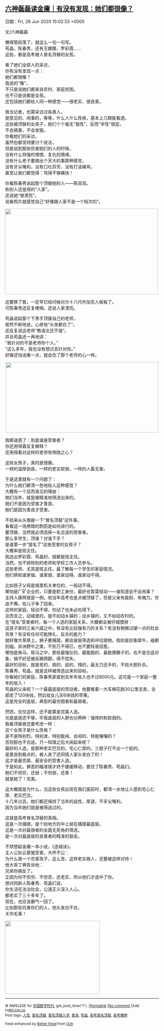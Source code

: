 [六神磊磊读金庸｜​有没有发现：她们都很像？](https://chinadigitaltimes.net/chinese/2020/06/%e5%85%ad%e7%a5%9e%e7%a3%8a%e7%a3%8a%e8%af%bb%e9%87%91%e5%ba%b8%ef%bd%9c%e2%80%8b%e6%9c%89%e6%b2%a1%e6%9c%89%e5%8f%91%e7%8e%b0%ef%bc%9a%e5%a5%b9%e4%bb%ac%e9%83%bd%e5%be%88%e5%83%8f%ef%bc%9f/)
------
日期：Fri, 26 Jun 2020 15:02:33 +0000

<p>文/六神磊磊</p><p>懒得管段落了，就这么一句一句写。<br />苟晶，陈春秀，还有王娜娜、罗彩霞……<br />这些，都是高考被人冒名顶替的女孩。</p><p>看了她们全部人的采访，<br />你有没有发现一点：<br />她们都很像？<br />我说的“像”，<br />不只是说她们都来自农村、家庭贫困。<br />也不只是说都是女孩。<br />还包括她们都给人同一种感觉——很老实、很良善。</p><p>我当记者，也算采访过各类人。<br />提意见的、闹事的，等等，什么人什么性格，基本上几眼能看透。<br />这些被顶替的女孩子，她们个个毫无“狼性”，反而“羊性”很足。<br />不会搞事，不会发狠。<br />你看她们的采访，<br />虽然也都坚持要讨个说法，<br />但是说到那些伤害她们的人的时候，<br />没有什么特强的憎恨、复仇的情绪，<br />没有什么老子要搞出个天大的事那种感觉，<br />没有牙尖嘴利，没有口吐芬芳，没有打滚痛骂，<br />甚至让我们都觉得：骂得不够痛快！</p><p>你看陈春秀说起那个顶替她的人——陈双双。<br />称别人还是用的“人家”。<br />还说她“很漂亮”，<br />说看照片就感觉自己“好像跟人家不是一个档次的”。</p><p><img class="aligncenter wp-image-648415" src="https://chinadigitaltimes.net/chinese/files/2020/06/高考顶替好人.png" alt="" width="500" height="281" srcset="https://chinadigitaltimes.net/chinese/files/2020/06/高考顶替好人.png 680w, https://chinadigitaltimes.net/chinese/files/2020/06/高考顶替好人-300x169.png 300w" sizes="(max-width: 500px) 100vw, 500px" /></p><p>这要换了我，一定早已经问候对方十八代外加先人板板了。<br />可陈春秀还反复哽咽，还说人家漂亮。</p><p>苟晶说起那个下黑手顶替自己的老师，<br />居然不断地说，心疼他“头发都白了”。<br />还反复说这老师“教语文还不错”。<br />并且苟晶还一再地讲：<br />“我针对的不是老师你个人。”<br />“这么多年，我也没有想过去针对你。”<br />好像还怕话重一点，就会伤了那个老师的心一样。</p><p style="text-align: center"><img class="aligncenter wp-image-648416" src="https://chinadigitaltimes.net/chinese/files/2020/06/高考顶替好人2-3.jpeg" alt="" width="500" height="231" srcset="https://chinadigitaltimes.net/chinese/files/2020/06/高考顶替好人2-3.jpeg 1080w, https://chinadigitaltimes.net/chinese/files/2020/06/高考顶替好人2-3-300x138.jpeg 300w, https://chinadigitaltimes.net/chinese/files/2020/06/高考顶替好人2-3-1024x472.jpeg 1024w, https://chinadigitaltimes.net/chinese/files/2020/06/高考顶替好人2-3-768x354.jpeg 768w" sizes="(max-width: 500px) 100vw, 500px" /></p><p>我都迷惑了：到底谁是受害者？<br />你还用得着反复解释？<br />还用得着对这样的老师有恻隐之心？</p><p>这些女孩子，真的是很像。<br />一样的温厚驯良，一样的老实软弱，一样的人畜无害。</p><p>于是这里就有一个问题了：<br />为什么她们都清一色地给人这种感觉？<br />大概有一个显而易见的理由：<br />她们当年，就是被精准地筛选出来的。<br />她们不是因为受害才善良。<br />她们是因为善良才受害。</p><p>不妨来从头推敲一下“冒名顶替”这件事。<br />看看这一场黑暗的剽窃是如何进行的。<br />要顶替，当然就必须选择一名合适的受害者。<br />那么多学生，顶谁？对谁下手？<br />是谁第一步“提名了”这些受害的女孩子？<br />大概率是班主任。<br />挑选出罗彩霞、苟晶的，就都是班主任。<br />当然，也不排除别的老师和学校工作人员参与。<br />这些老师、尤其是班主任，最了解每一个学生的家庭情况。<br />他们熟知谁家强、谁家弱，谁家动得、谁家动不得。</p><p>比如孩子父母是城里机关单位的，一般动不得。<br />哪怕是厂矿企业的，只要是职工身份，最好也暂莫轻动——谁知道会不会闹事？<br />主持人康辉就是一例。他当年高考也差点被顶替了，但是父亲有能耐、有魄力，穷追不懈，给儿子争了回来。<br />这样的家庭，轻动不得，你动了也未必吃得下。<br />总而言之，动城里的，就不如动乡镇的；动乡镇的，又不如动农村的。<br />在“提名”受害者时，每一个人选的家庭关系，大概都会被仔细摸排：<br />这孩子家的三亲六戚之中，有没有比较强有力的关系？有没有稍微过硬一点的社会背景？有没有任何可能挣扎、反杀的能力？<br />就好像大草原上，狮子要捕猎，都会层层筛选和评估猎物。假如是巨象犀牛，碰都别碰。非洲野牛之类，不到万不得已，也不要轻易招惹。<br />哪怕是角马、斑马之中，那些最强壮的、最能跑的、最能撩蹶子的，也不是合适对象，搞不好还被反踢两脚，得不偿失。<br />最好的目标，就是老的、病的、幼的、残的，最无力还手的，不妨大胆扑杀。<br />陈春秀、苟晶，就是这样被筛选出来的目标。<br />你看她们的家庭，陈春秀家直到去年年收入也不过8000元。这可是一个家庭一整年的收入！<br />苟晶的父亲呢？一个最最底层的劳动者。他要推着一大车棉花跑30公里去卖，全部卖了120块钱，然后给女儿买6块钱的苹果。<br />这是完全的底层，典型的最穷困者和最弱者。</p><p>然而，仅仅这样，还不能算是完美人选。<br />光是底层还不够，毕竟底层的人群也分两种：强悍的和软弱的。<br />我看顶替者还要考虑一样：<br />这个女孩子是什么性格？<br />是不是特别烈、特别泼、特别能闹、会闹的、特能嚷嚷的？<br />否则那也不合适。万一知情之后大闹起来呢？<br />最好的人选，是那种老实巴交的，宅心仁厚的，三棍子打不出一个屁的。<br />是善良到极点的，被人卖了还同情人家头发白了的！<br />这才是最完美、最安全的受害人选。<br />于是如此，罪恶的瞄准镜才终于缓缓移动，套住了陈春秀、苟晶们。<br />她们不但穷，还弱；不但弱，还善！<br />就是她了！完美。</p><p>这大概就是为什么，当这些女孩出现在我们面前时，都清一水地让人感到宅心仁厚、老实巴交。<br />十几年过去，她们都还保持了当年的品性，厚道，不牙尖嘴利。<br />因为当年她们就是被筛选过的。</p><p>这就是高考冒名顶替的真相。<br />这是一次捕猎，是个别地方的中上层在捕猎最底层。<br />这是一次对最弱者的全面无死角的筛选。<br />是一次对最底层的良善者的精准的狙击。</p><p>不禁想起金庸一本小说，《连城诀》。<br />主人公狄云蒙冤受害，大呼不公：<br />为什么我一个农家孩子，这么苦，这样老实做人，还要被这样对待！<br />他大哥丁典告诉他：<br />兄弟你搞反了。<br />正因为你不但穷、不但苦，还老实，所以他们才选中了你。<br />想对同龄人陈春秀、苟晶们说，<br />你生活在法治社会，公道正义深入人心。<br />都老实了三十多年了。<br />现在，也应该霸气一回了。<br />比如那些坑害你们的人，他头发白不白，<br />关你毛事！</p><p><img class="aligncenter size-full wp-image-648417" src="https://chinadigitaltimes.net/chinese/files/2020/06/高考顶替好人3-2.jpeg" alt="" width="310" height="240" srcset="https://chinadigitaltimes.net/chinese/files/2020/06/高考顶替好人3-2.jpeg 310w, https://chinadigitaltimes.net/chinese/files/2020/06/高考顶替好人3-2-300x232.jpeg 300w" sizes="(max-width: 310px) 100vw, 310px" /></p><hr /><p><small>&copy; NMSLESE for <a href="https://chinadigitaltimes.net/chinese">中国数字时代</a>, get_post_time('Y'). |<a href="https://chinadigitaltimes.net/chinese/2020/06/%e5%85%ad%e7%a5%9e%e7%a3%8a%e7%a3%8a%e8%af%bb%e9%87%91%e5%ba%b8%ef%bd%9c%e2%80%8b%e6%9c%89%e6%b2%a1%e6%9c%89%e5%8f%91%e7%8e%b0%ef%bc%9a%e5%a5%b9%e4%bb%ac%e9%83%bd%e5%be%88%e5%83%8f%ef%bc%9f/">Permalink</a> |<a href="https://chinadigitaltimes.net/chinese/2020/06/%e5%85%ad%e7%a5%9e%e7%a3%8a%e7%a3%8a%e8%af%bb%e9%87%91%e5%ba%b8%ef%bd%9c%e2%80%8b%e6%9c%89%e6%b2%a1%e6%9c%89%e5%8f%91%e7%8e%b0%ef%bc%9a%e5%a5%b9%e4%bb%ac%e9%83%bd%e5%be%88%e5%83%8f%ef%bc%9f/#comments">No comment</a> |Add to<a href="http://del.icio.us/post?url=https://chinadigitaltimes.net/chinese/2020/06/%e5%85%ad%e7%a5%9e%e7%a3%8a%e7%a3%8a%e8%af%bb%e9%87%91%e5%ba%b8%ef%bd%9c%e2%80%8b%e6%9c%89%e6%b2%a1%e6%9c%89%e5%8f%91%e7%8e%b0%ef%bc%9a%e5%a5%b9%e4%bb%ac%e9%83%bd%e5%be%88%e5%83%8f%ef%bc%9f/&amp;title=六神磊磊读金庸｜​有没有发现：她们都很像？">del.icio.us</a><br/>Post tags: <a href="https://chinadigitaltimes.net/chinese/tag/%e4%ba%ba%e6%80%a7/" rel="tag">人性</a>, <a href="https://chinadigitaltimes.net/chinese/tag/%e5%86%92%e5%90%8d%e9%a1%b6%e6%9b%bf/" rel="tag">冒名顶替</a>, <a href="https://chinadigitaltimes.net/chinese/tag/%e5%86%92%e5%90%8d%e9%a1%b6%e6%9b%bf%e5%85%a5%e5%ad%a6/" rel="tag">冒名顶替入学</a>, <a href="https://chinadigitaltimes.net/chinese/tag/%e5%96%84%e8%89%af/" rel="tag">善良</a>, <a href="https://chinadigitaltimes.net/chinese/tag/%e8%8b%9f%e6%99%b6/" rel="tag">苟晶</a>, <a href="https://chinadigitaltimes.net/chinese/tag/%e9%ab%98%e8%80%83%e5%86%92%e5%90%8d%e9%a1%b6%e6%9b%bf/" rel="tag">高考冒名顶替</a>, <a href="https://chinadigitaltimes.net/chinese/tag/%e9%ab%98%e8%80%83%e8%88%9e%e5%bc%8a/" rel="tag">高考舞弊</a><br/></small></p><p><small>Feed enhanced by <a href='http://planetozh.com/blog/my-projects/wordpress-plugin-better-feed-rss/'>Better Feed</a> from  <a href='http://planetozh.com/blog/'>Ozh</a></small></p>
